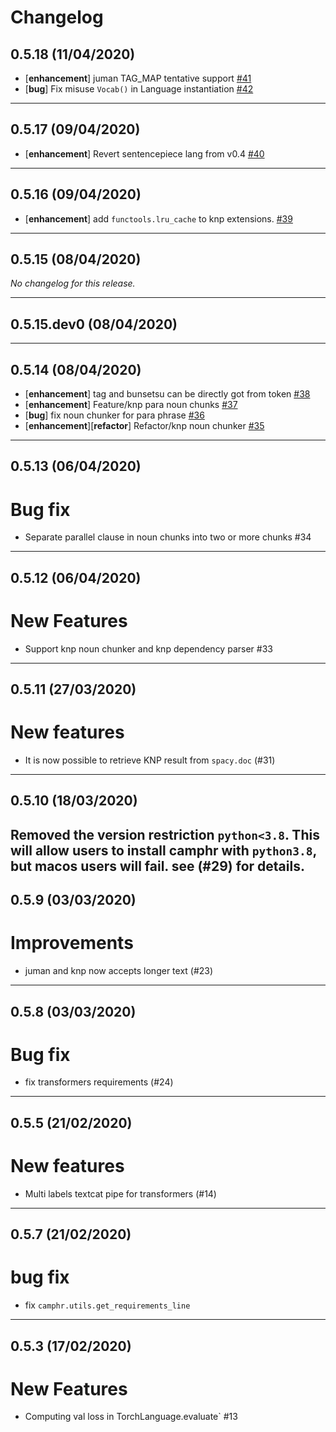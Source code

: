 # Changelog

## 0.5.18 (11/04/2020)
- [**enhancement**] juman TAG_MAP tentative support [#41](https://github.com/PKSHATechnology-Research/camphr/pull/41)
- [**bug**] Fix misuse `Vocab()` in Language instantiation [#42](https://github.com/PKSHATechnology-Research/camphr/pull/42)

---

## 0.5.17 (09/04/2020)
- [**enhancement**] Revert sentencepiece lang from v0.4 [#40](https://github.com/PKSHATechnology-Research/camphr/pull/40)

---

## 0.5.16 (09/04/2020)
- [**enhancement**] add `functools.lru_cache` to knp extensions. [#39](https://github.com/PKSHATechnology-Research/camphr/pull/39)

---

## 0.5.15 (08/04/2020)
*No changelog for this release.*

---

## 0.5.15.dev0 (08/04/2020)


---

## 0.5.14 (08/04/2020)
- [**enhancement**] tag and bunsetsu can be directly got from token [#38](https://github.com/PKSHATechnology-Research/camphr/pull/38)
- [**enhancement**] Feature/knp para noun chunks [#37](https://github.com/PKSHATechnology-Research/camphr/pull/37)
- [**bug**] fix noun chunker for para phrase [#36](https://github.com/PKSHATechnology-Research/camphr/pull/36)
- [**enhancement**][**refactor**] Refactor/knp noun chunker [#35](https://github.com/PKSHATechnology-Research/camphr/pull/35)

---

## 0.5.13 (06/04/2020)
# Bug fix

- Separate parallel clause in noun chunks into two or more chunks #34
---

## 0.5.12 (06/04/2020)
# New Features

- Support knp noun chunker and knp dependency parser #33
---

## 0.5.11 (27/03/2020)
# New features

- It is now possible to retrieve KNP result from `spacy.doc` (#31)
---

## 0.5.10 (18/03/2020)
Removed the version restriction `python<3.8`. This will allow users to install camphr with `python3.8`, but macos users will fail. see (#29) for details.
---

## 0.5.9 (03/03/2020)
# Improvements

- juman and knp now accepts longer text (#23)
---

## 0.5.8 (03/03/2020)
# Bug fix

- fix transformers requirements (#24)
---

## 0.5.5 (21/02/2020)
# New features

- Multi labels textcat pipe for transformers (#14)
---

## 0.5.7 (21/02/2020)
# bug fix

- fix `camphr.utils.get_requirements_line`
---

## 0.5.3 (17/02/2020)
# New Features

- Computing val loss in TorchLanguage.evaluate` #13